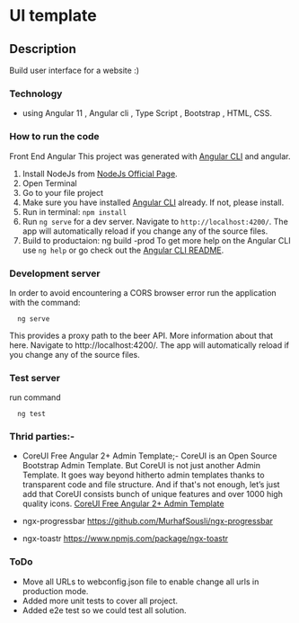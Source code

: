 # UI template

## Description

Build user interface for a website :)

### Technology
 -  using Angular 11 , Angular cli , Type Script , Bootstrap , HTML, CSS.


###  How to run the code

Front End Angular
This project was generated with [Angular CLI](https://github.com/angular/angular-cli) and angular.

1. Install NodeJs from [NodeJs Official Page](https://nodejs.org/en).
2. Open Terminal
3. Go to your file project
4. Make sure you have installed [Angular CLI](https://github.com/angular/angular-cli) already. If not, please install.
5. Run in terminal: ```npm install```
6. Run `ng serve` for a dev server. Navigate to `http://localhost:4200/`. The app will automatically reload if you change any of the source files.
7. Build to productaion: ng build -prod
To get more help on the Angular CLI use `ng help` or go check out the [Angular CLI README](https://github.com/angular/angular-cli/blob/master/README.md).

### Development server
In order to avoid encountering a CORS browser error run the application with the command:

```
  ng serve
```

This provides a proxy path to the beer API. More information about that here. Navigate to http://localhost:4200/. The app will automatically reload if you change any of the source files.

### Test server 
run command 
```
  ng test 
```

### Thrid parties:-
 - CoreUI Free Angular 2+ Admin Template;- CoreUI is an Open Source Bootstrap Admin Template. But CoreUI is not just another Admin Template. It goes way beyond hitherto admin templates thanks to transparent code and file structure. And if that's not enough, let’s just add that CoreUI consists bunch of unique features and over 1000 high quality icons.
 [CoreUI Free Angular 2+ Admin Template](https://github.com/coreui/coreui-free-angular-admin-template)

 - ngx-progressbar https://github.com/MurhafSousli/ngx-progressbar
 - ngx-toastr https://www.npmjs.com/package/ngx-toastr

### ToDo
- Move all URLs to webconfig.json file to enable change all urls in production mode.
- Added more unit tests to cover all project.
- Added e2e test so we could test all solution.
